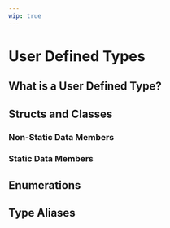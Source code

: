 ```yaml
---
wip: true
---
```


# User Defined Types

## What is a User Defined Type?

## Structs and Classes

### Non-Static Data Members

### Static Data Members

## Enumerations

## Type Aliases
